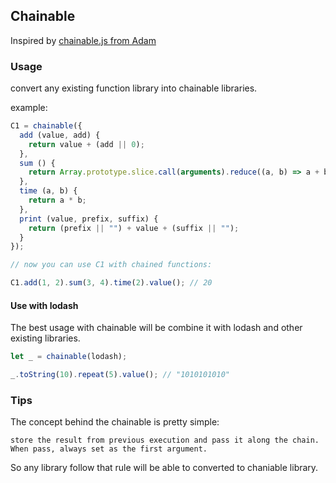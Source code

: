 ## Chainable

Inspired by [chainable.js from Adam](https://github.com/adamjeffries/chainable.js)

### Usage

convert any existing function library into chainable libraries.

example:

``` javascript
C1 = chainable({
  add (value, add) {
    return value + (add || 0);
  },
  sum () {
    return Array.prototype.slice.call(arguments).reduce((a, b) => a + b, 0);
  },
  time (a, b) {
    return a * b;
  },
  print (value, prefix, suffix) {
    return (prefix || "") + value + (suffix || "");
  }
});

// now you can use C1 with chained functions:

C1.add(1, 2).sum(3, 4).time(2).value(); // 20
```


#### Use with lodash

The best usage with chainable will be combine it with lodash and other existing libraries.

``` javascript
let _ = chainable(lodash);

_.toString(10).repeat(5).value(); // "1010101010"
```

### Tips

The concept behind the chainable is pretty simple:

`store the result from previous execution and pass it along the chain. When pass, always set as the first argument.`

So any library follow that rule will be able to converted to chaniable library.